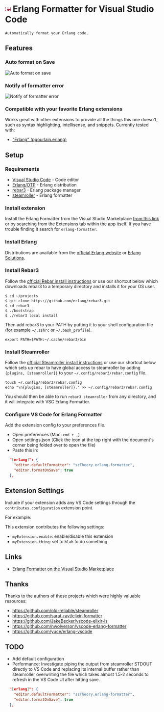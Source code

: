# <img src="images/erlang.png" width="18"> Erlang Formatter for Visual Studio Code

    Automatically format your Erlang code.

## Features

### Auto format on Save

![Auto format on save](https://user-images.githubusercontent.com/28652/72016514-d37fc400-325b-11ea-8a88-29608d198860.gif)

### Notify of formatter error

![Notify of formatter error](https://user-images.githubusercontent.com/28652/72013240-6a954d80-3255-11ea-8f49-524ebafdc489.png)

### Compatible with your favorite Erlang extensions

Works great with other extensions to provide all the things this one doesn't, such as syntax highlighting, intellisense, and snippets. Currently tested with:

- ["Erlang" (pgourlain.erlang)](https://marketplace.visualstudio.com/items?itemName=pgourlain.erlang)

## Setup

### Requirements

- [Visual Studio Code](https://code.visualstudio.com/) - Code editor
- [Erlang/OTP](https://www.erlang-solutions.com/resources/download.html) - Erlang distribution
- [rebar3](https://www.rebar3.org/) - Erlang package manager
- [steamroller](https://github.com/old-reliable/steamroller) - Erlang formatter

### Install extension

Install the Erlang Formatter from the Visual Studio Marketplace [from this link](https://marketplace.visualstudio.com/items?itemName=szTheory.erlang-formatter) or by searching from the Extensions tab within the app itself. If you have trouble finding it search for `erlang-formatter`.

### Install Erlang

Distributions are available from the [official Erlang website](https://www.erlang.org/downloads) or [Erlang Solutions](https://www.erlang-solutions.com/resources/download.html).

### Install Rebar3

Follow the [official Rebar install instructions](https://www.rebar3.org/docs/getting-started) or use our shortcut below which downloads rebar3 to a temporary directory and installs it for your OS user.

    $ cd ~/projects
    $ git clone https://github.com/erlang/rebar3.git
    $ cd rebar3
    $ ./bootstrap
    $ ./rebar3 local install

Then add rebar3 to your PATH by putting it to your shell configuration file (for example `~/.zshrc` or `~/.bash_profile`).

    export PATH=$PATH:~/.cache/rebar3/bin

### Install Steamroller

Follow the [official Steamroller install instructions](https://github.com/old-reliable/steamroller) or use our shortcut below which sets up rebar to have global access to steamroller by adding `{plugins, [steamroller]}` to your `~/.config/rebar3/rebar.config` file.

    touch ~/.config/rebar3/rebar.config
    echo "\n{plugins, [steamroller]}." >> ~/.config/rebar3/rebar.config

You should then be able to run `rebar3 steamroller` from any directory, and it will integrate with VSC Erlang Formatter.

### Configure VS Code for Erlang Formatter

Add the extension config to your preferences file.

- Open preferences (Mac: `cmd + ,`)
- Open settings.json (Click the icon at the top right with the document's corner being folded over to open the file)
- Paste this in:

```json
  "[erlang]": {
    "editor.defaultFormatter": "szTheory.erlang-formatter",
    "editor.formatOnSave": true
  },
```

## Extension Settings

Include if your extension adds any VS Code settings through the `contributes.configuration` extension point.

For example:

This extension contributes the following settings:

- `myExtension.enable`: enable/disable this extension
- `myExtension.thing`: set to `blah` to do something

## Links

- [Erlang Formatter on the Visual Studio Marketplace](https://marketplace.visualstudio.com/items?itemName=szTheory.erlang-formatter)

## Thanks

Thanks to the authors of these projects which were highly valuable resources:

- https://github.com/old-reliable/steamroller
- https://github.com/sarat-ravi/elixir-formatter
- https://github.com/JakeBecker/vscode-elixir-ls
- https://github.com/nwolverson/vscode-erlang-formatter
- https://github.com/yuce/erlang-vscode

## TODO

- Add default configuration
- Performance: Investigate piping the output from steamroller STDOUT directly to VS Code and replacing its internal buffer rather than steamroller overwriting the file which takes almost 1.5-2 seconds to refresh in the VS Code UI after hitting save.

```json
  "[erlang]": {
    "editor.defaultFormatter": "szTheory.erlang-formatter",
    "editor.formatOnSave": true
  },
```
